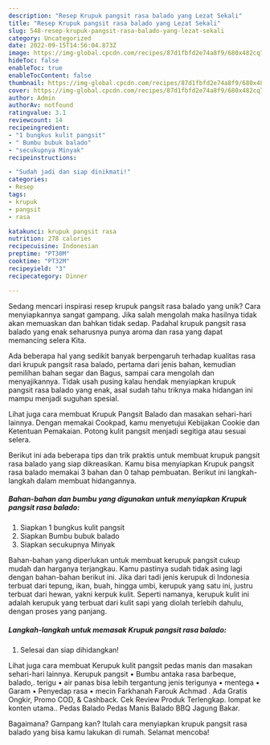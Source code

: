 ```yaml
---
description: "Resep Krupuk pangsit rasa balado yang Lezat Sekali"
title: "Resep Krupuk pangsit rasa balado yang Lezat Sekali"
slug: 548-resep-krupuk-pangsit-rasa-balado-yang-lezat-sekali
category: Uncategorized
date: 2022-09-15T14:56:04.873Z
image: https://img-global.cpcdn.com/recipes/87d1fbfd2e74a8f9/680x482cq70/krupuk-pangsit-rasa-balado-foto-resep-utama.jpg
hideToc: false
enableToc: true
enableTocContent: false
thumbnail: https://img-global.cpcdn.com/recipes/87d1fbfd2e74a8f9/680x482cq70/krupuk-pangsit-rasa-balado-foto-resep-utama.jpg
cover: https://img-global.cpcdn.com/recipes/87d1fbfd2e74a8f9/680x482cq70/krupuk-pangsit-rasa-balado-foto-resep-utama.jpg
author: Admin
authorAv: notfound
ratingvalue: 3.1
reviewcount: 14
recipeingredient:
- "1 bungkus kulit pangsit"
- " Bumbu bubuk balado"
- "secukupnya Minyak"
recipeinstructions:

- "Sudah jadi dan siap dinikmati!"
categories:
- Resep
tags:
- krupuk
- pangsit
- rasa

katakunci: krupuk pangsit rasa 
nutrition: 278 calories
recipecuisine: Indonesian
preptime: "PT30M"
cooktime: "PT32M"
recipeyield: "3"
recipecategory: Dinner

---
```





Sedang mencari inspirasi resep krupuk pangsit rasa balado yang unik? Cara menyiapkannya sangat gampang. Jika salah mengolah maka hasilnya tidak akan memuaskan dan bahkan tidak sedap. Padahal krupuk pangsit rasa balado yang enak seharusnya punya aroma dan rasa yang dapat memancing selera Kita.





Ada beberapa hal yang sedikit banyak berpengaruh terhadap kualitas rasa dari krupuk pangsit rasa balado, pertama dari jenis bahan, kemudian pemilihan bahan segar dan Bagus, sampai cara mengolah dan menyajikannya. Tidak usah pusing kalau hendak menyiapkan krupuk pangsit rasa balado yang enak,      asal sudah tahu triknya maka hidangan ini mampu menjadi suguhan spesial.














Lihat juga cara membuat Krupuk Pangsit Balado dan masakan sehari-hari lainnya. Dengan memakai Cookpad, kamu menyetujui Kebijakan Cookie dan Ketentuan Pemakaian. Potong kulit pangsit menjadi segitiga atau sesuai selera.






Berikut ini ada beberapa tips dan trik praktis untuk membuat krupuk pangsit rasa balado yang siap dikreasikan. Kamu bisa menyiapkan Krupuk pangsit rasa balado memakai 3 bahan dan 0 tahap pembuatan. Berikut ini langkah-langkah dalam membuat hidangannya.

<!--inarticleads1-->

##### Bahan-bahan dan bumbu yang digunakan untuk menyiapkan Krupuk pangsit rasa balado:

1. Siapkan 1 bungkus kulit pangsit
1. Siapkan  Bumbu bubuk balado
1. Siapkan secukupnya Minyak


Bahan-bahan yang diperlukan untuk membuat kerupuk pangsit cukup mudah dan harganya terjangkau. Kamu pastinya sudah tidak asing lagi dengan bahan-bahan berikut ini. Jika dari tadi jenis kerupuk di Indonesia terbuat dari tepung, ikan, buah, hingga umbi, kerupuk yang satu ini, justru terbuat dari hewan, yakni kerpuk kulit. Seperti namanya, kerupuk kulit ini adalah kerupuk yang terbuat dari kulit sapi yang diolah terlebih dahulu, dengan proses yang panjang. 

<!--inarticleads2-->

##### Langkah-langkah untuk memasak Krupuk pangsit rasa balado:


1. Selesai dan siap dihidangkan!

Lihat juga cara membuat Kerupuk kulit pangsit pedas manis dan masakan sehari-hari lainnya. Kerupuk pangsit • Bumbu antaka rasa barbeque, balado,. terigu • air panas bisa lebih tergantung jenis terigunya • mentega • Garam • Penyedap rasa • mecin Farkhanah Farouk Achmad . Ada Gratis Ongkir, Promo COD, &amp; Cashback. Cek Review Produk Terlengkap. lompat ke konten utama.. Pedas Balado Pedas Manis Balado BBQ Jagung Bakar. 

Bagaimana? Gampang kan? Itulah cara menyiapkan krupuk pangsit rasa balado yang bisa kamu lakukan di rumah. Selamat mencoba!
